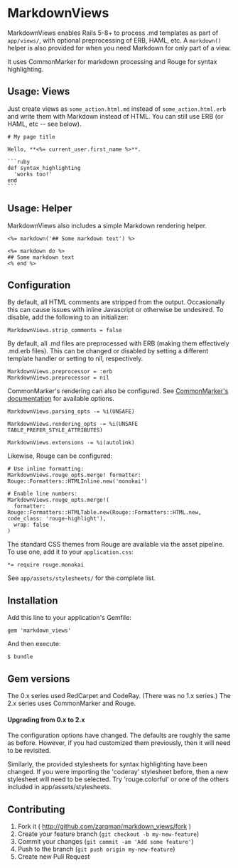 # MarkdownViews

MarkdownViews enables Rails 5-8+ to process .md templates as part of `app/views/`, with optional preprocessing of ERB, HAML, etc. A `markdown()` helper is also provided for when you need Markdown for only part of a view.

It uses CommonMarker for markdown processing and Rouge for syntax highlighting.


## Usage: Views

Just create views as `some_action.html.md` instead of `some_action.html.erb` and write them with Markdown instead of HTML. You can still use ERB (or HAML, etc -- see below).

    # My page title

    Hello, **<%= current_user.first_name %>**.

    ```ruby
    def syntax_highlighting
      'works too!'
    end
    ```


## Usage: Helper

MarkdownViews also includes a simple Markdown rendering helper.

    <%= markdown('## Some markdown text') %>

    <%= markdown do %>
    ## Some markdown text
    <% end %>


## Configuration

By default, all HTML comments are stripped from the output. Occasionally this can cause issues with inline Javascript or otherwise be undesired. To disable, add the following to an initializer:

    MarkdownViews.strip_comments = false

By default, all .md files are preprocessed with ERB (making them effectively .md.erb files). This can be changed or disabled by setting a different template handler or setting to nil, respectively.

    MarkdownViews.preprocessor = :erb
    MarkdownViews.preprocessor = nil

CommonMarker's rendering can also be configured. See [CommonMarker's documentation](https://github.com/gjtorikian/commonmarker#options-and-plugins) for available options.

    MarkdownViews.parsing_opts -= %i(UNSAFE)

    MarkdownViews.rendering_opts -= %i(UNSAFE TABLE_PREFER_STYLE_ATTRIBUTES)

    MarkdownViews.extensions -= %i(autolink)

Likewise, Rouge can be configured:

    # Use inline formatting:
    MarkdownViews.rouge_opts.merge! formatter: Rouge::Formatters::HTMLInline.new('monokai')

    # Enable line numbers:
    MarkdownViews.rouge_opts.merge!(
      formatter: Rouge::Formatters::HTMLTable.new(Rouge::Formatters::HTML.new, code_class: 'rouge-highlight'),
      wrap: false
    )

The standard CSS themes from Rouge are available via the asset pipeline. To use one, add it to your `application.css`:

    *= require rouge.monokai

See `app/assets/stylesheets/` for the complete list.


## Installation

Add this line to your application's Gemfile:

    gem 'markdown_views'

And then execute:

    $ bundle


## Gem versions

The 0.x series used RedCarpet and CodeRay.
(There was no 1.x series.)
The 2.x series uses CommonMarker and Rouge.

#### Upgrading from 0.x to 2.x

The configuration options have changed. The defaults are roughly the same as before. However, if you had customized them previously, then it will need to be revisited.

Similarly, the provided stylesheets for syntax highlighting have been changed. If you were importing the 'coderay' stylesheet before, then a new stylesheet will need to be selected. Try 'rouge.colorful' or one of the others included in app/assets/stylesheets.


## Contributing

1. Fork it ( http://github.com/zarqman/markdown_views/fork )
2. Create your feature branch (`git checkout -b my-new-feature`)
3. Commit your changes (`git commit -am 'Add some feature'`)
4. Push to the branch (`git push origin my-new-feature`)
5. Create new Pull Request

